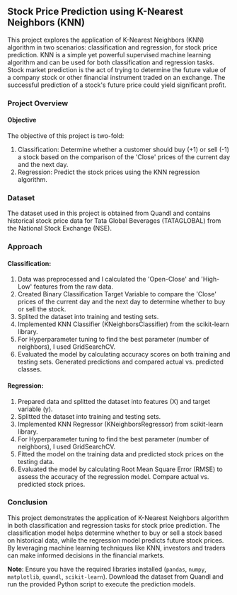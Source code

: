 ## Stock Price Prediction using K-Nearest Neighbors (KNN)

This project explores the application of K-Nearest Neighbors (KNN) algorithm in two scenarios: classification and regression, for stock price prediction. KNN is a simple yet powerful supervised machine learning algorithm and can be used for both classification and regression tasks.
Stock market prediction is the act of trying to determine the future value of a company stock or other financial instrument traded on an exchange. The successful prediction of a stock's future price could yield significant profit.

### Project Overview

#### Objective
The objective of this project is two-fold:
1. Classification: Determine whether a customer should buy (+1) or sell (-1) a stock based on the comparison of the 'Close' prices of the current day and the next day.
2. Regression: Predict the stock prices using the KNN regression algorithm.

### Dataset
The dataset used in this project is obtained from Quandl and contains historical stock price data for Tata Global Beverages (TATAGLOBAL) from the National Stock Exchange (NSE).

### Approach

#### Classification:
1. Data was preprocessed and I calculated the 'Open-Close' and 'High-Low' features from the raw data.
2. Created Binary Classification Target Variable to compare the 'Close' prices of the current day and the next day to determine whether to buy or sell the stock.
3. Splited the dataset into training and testing sets.
4. Implemented KNN Classifier (KNeighborsClassifier) from the scikit-learn library.
5. For Hyperparameter tuning to find the best parameter (number of neighbors), I used GridSearchCV.
6. Evaluated the model by calculating accuracy scores on both training and testing sets. Generated predictions and compared actual vs. predicted classes.

#### Regression:
1. Prepared data and splitted the dataset into features (X) and target variable (y).
2. Splitted the dataset into training and testing sets.
3. Implemented KNN Regressor (KNeighborsRegressor) from scikit-learn library.
4. For Hyperparameter tuning to find the best parameter (number of neighbors), I used GridSearchCV.
5. Fitted the model on the training data and predicted stock prices on the testing data.
6. Evaluated the model by calculating Root Mean Square Error (RMSE) to assess the accuracy of the regression model. Compare actual vs. predicted stock prices.

### Conclusion
This project demonstrates the application of K-Nearest Neighbors algorithm in both classification and regression tasks for stock price prediction. The classification model helps determine whether to buy or sell a stock based on historical data, while the regression model predicts future stock prices. By leveraging machine learning techniques like KNN, investors and traders can make informed decisions in the financial markets.

**Note**: Ensure you have the required libraries installed (`pandas`, `numpy`, `matplotlib`, `quandl`, `scikit-learn`). Download the dataset from Quandl and run the provided Python script to execute the prediction models.
